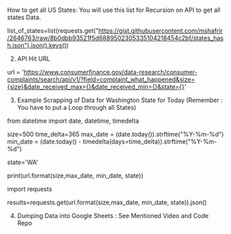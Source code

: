 How to get all US States: You will use this list for Recursion on API to get all states Data.

list_of_states=list(requests.get("https://gist.githubusercontent.com/mshafrir/2646763/raw/8b0dbb93521f5d6889502305335104218454c2bf/states_hash.json").json().keys())

2. API Hit URL

url = 'https://www.consumerfinance.gov/data-research/consumer-complaints/search/api/v1/?field=complaint_what_happened&size={size}&date_received_max={}&date_received_min={}&state={}'

3. Example Scrapping of Data for Washington State for Today (Remember : You have to put a Loop through all States)

from datetime import date, datetime, timedelta

size=500
time_delta=365
max_date = (date.today()).strftime("%Y-%m-%d")
min_date = (date.today() - timedelta(days=time_delta)).strftime("%Y-%m-%d")

state='WA'

print(url.format(size,max_date, min_date, state))

import requests

results=requests.get(url.format(size,max_date, min_date, state)).json()

4. Dumping Data into Google Sheets : See Mentioned Video and Code Repo